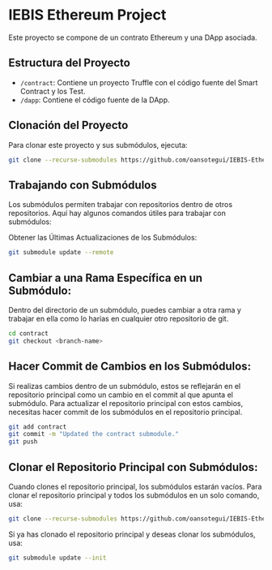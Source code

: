 # IEBIS Ethereum Project

Este proyecto se compone de un contrato Ethereum y una DApp asociada.

## Estructura del Proyecto

- `/contract`: Contiene un proyecto Truffle con el código fuente del Smart Contract y los Test.
- `/dapp`: Contiene el código fuente de la DApp.

## Clonación del Proyecto

Para clonar este proyecto y sus submódulos, ejecuta:

```bash
git clone --recurse-submodules https://github.com/oansotegui/IEBIS-Ethereum-Project.git
```

## Trabajando con Submódulos

Los submódulos permiten trabajar con repositorios dentro de otros repositorios. Aquí hay algunos comandos útiles para trabajar con submódulos:

Obtener las Últimas Actualizaciones de los Submódulos:

```bash
git submodule update --remote
```

## Cambiar a una Rama Específica en un Submódulo:

Dentro del directorio de un submódulo, puedes cambiar a otra rama y trabajar en ella como lo harías en cualquier otro repositorio de git.

```bash
cd contract
git checkout <branch-name>
```

## Hacer Commit de Cambios en los Submódulos:

Si realizas cambios dentro de un submódulo, estos se reflejarán en el repositorio principal como un cambio en el commit al que apunta el submódulo. Para actualizar el repositorio principal con estos cambios, necesitas hacer commit de los submódulos en el repositorio principal.

```bash
git add contract
git commit -m "Updated the contract submodule."
git push
```

## Clonar el Repositorio Principal con Submódulos:

Cuando clones el repositorio principal, los submódulos estarán vacíos. Para clonar el repositorio principal y todos los submódulos en un solo comando, usa:

```bash
git clone --recurse-submodules https://github.com/oansotegui/IEBIS-Ethereum-Project.git
```

Si ya has clonado el repositorio principal y deseas clonar los submódulos, usa:

```bash
git submodule update --init
```

